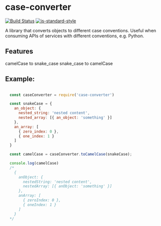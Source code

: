 # case-converter
[![Build Status](https://travis-ci.org/Moezalez/case-converter.svg?branch=master)](https://travis-ci.org/Moezalez/case-converter)
[![js-standard-style](https://cdn.rawgit.com/feross/standard/master/badge.svg)](https://github.com/feross/standard)

A library that converts objects to different case conventions. Useful when consuming APIs of services with different
conventions, e.g. Python.

## Features

camelCase to snake_case
snake_case to camelCase

## Example:

```JavaScript

  const caseConverter = require('case-converter')

  const snakeCase = {
    an_object: {
      nested_string: 'nested content',
      nested_array: [{ an_object: 'something' }]
    },
    an_array: [
      { zero_index: 0 },
      { one_index: 1 }
    ]
  }

  const camelCase = caseConverter.toCamelCase(snakeCase);

  console.log(camelCase)
  /*
    {
      anObject: {
        nestedString: 'nested content',
        nestedArray: [{ anObject: 'something' }]
      },
      anArray: [
        { zeroIndex: 0 },
        { oneIndex: 1 }
      ]
    }
  */
```
